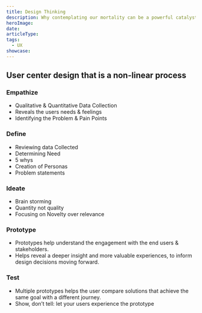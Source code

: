 ```yaml
---
title: Design Thinking
description: Why contemplating our mortality can be a powerful catalyst for change
heroImage:
date:
articleType:
tags:
  - UX
showcase:
---
```


## User center design that is a non-linear process

<article>

### Empathize

- Qualitative & Quantitative Data Collection
- Reveals the users needs & feelings
- Identifying the Problem & Pain Points
</article>

<article>

### Define

- Reviewing data Collected
- Determining Need
- 5 whys
- Creation of Personas
- Problem statements

</article>

<article>

### Ideate

- Brain storming
- Quantity not quality
- Focusing on Novelty over relevance
</article>

<article>

### Prototype

- Prototypes help understand the engagement with the end users & stakeholders.
- Helps reveal a deeper insight and more valuable experiences, to inform design decisions moving forward.
</article>

<article>

### Test

- Multiple prototypes helps the user compare solutions that achieve the same goal with a different journey.
- Show, don’t tell: let your users experience the prototype
</article>
